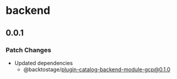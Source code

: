 # backend

## 0.0.1

### Patch Changes

- Updated dependencies
  - @backtostage/plugin-catalog-backend-module-gcp@0.1.0
